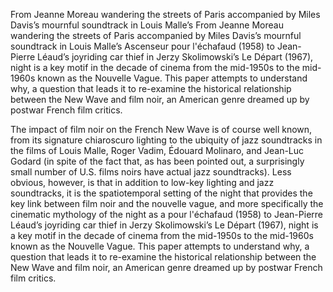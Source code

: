 From Jeanne Moreau wandering the streets of Paris accompanied by Miles Davis’s mournful soundtrack in Louis Malle’s From Jeanne Moreau wandering the streets of Paris accompanied by Miles Davis’s mournful soundtrack in Louis Malle’s Ascenseur pour l'échafaud (1958) to Jean-Pierre Léaud’s joyriding car thief in Jerzy Skolimowski’s Le Départ (1967), night is a key motif in the decade of cinema from the mid-1950s to the mid-1960s known as the Nouvelle Vague. This paper attempts to understand why, a question that leads it to re-examine the historical relationship between the New Wave and film noir, an American genre dreamed up by postwar French film critics.

The impact of film noir on the French New Wave is of course well known, from its signature chiaroscuro lighting to the ubiquity of jazz soundtracks in the films of Louis Malle, Roger Vadim, Édouard Molinaro, and Jean-Luc Godard (in spite of the fact that, as has been pointed out, a surprisingly small number of U.S. films noirs have actual jazz soundtracks). Less obvious, however, is that in addition to low-key lighting and jazz soundtracks, it is the spatiotemporal setting of the night that provides the key link between film noir and the nouvelle vague, and more specifically the cinematic mythology of the night as a
 pour l'échafaud (1958) to Jean-Pierre Léaud’s joyriding car thief in Jerzy Skolimowski’s Le Départ (1967), night is a key motif in the decade of cinema from the mid-1950s to the mid-1960s known as the Nouvelle Vague. This paper attempts to understand why, a question that leads it to re-examine the historical relationship between the New Wave and film noir, an American genre dreamed up by postwar French film critics.